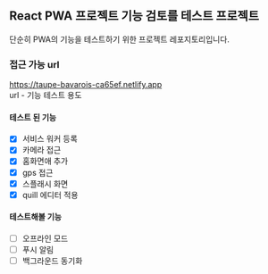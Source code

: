 ## React PWA 프로젝트 기능 검토를 테스트 프로젝트
단순히 PWA의 기능을 테스트하기 위한 프로젝트 레포지토리입니다.
### 접근 가능 url
https://taupe-bavarois-ca65ef.netlify.app <br>
url - 기능 테스트 용도

#### 테스트 된 기능
- [x] 서비스 워커 등록
- [x] 카메라 접근
- [x] 홈화면애 추가
- [x] gps 접근
- [x] 스플래시 화면
- [x] quill 에디터 적용

#### 테스트해볼 기능
- [ ] 오프라인 모드
- [ ] 푸시 알림
- [ ] 백그라운드 동기화
